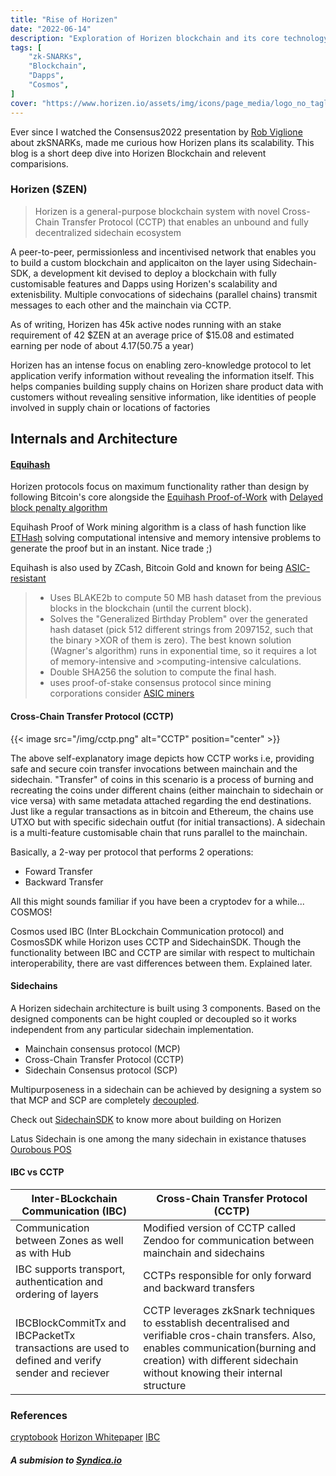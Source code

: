 ```yaml
---
title: "Rise of Horizen"
date: "2022-06-14"
description: "Exploration of Horizen blockchain and its core technology, Sidechains-SDK, Zendoo, path to Privacy"
tags: [
    "zk-SNARKs",
    "Blockchain",
    "Dapps",
    "Cosmos",
]
cover: "https://www.horizen.io/assets/img/icons/page_media/logo_no_tagline_dark.svg"
---
```


Ever since I watched the Consensus2022 presentation by [Rob Viglione](https://www.twitter.com/robviglione) about zkSNARKs, made me curious how Horizen plans its scalability. This blog is a short deep dive into Horizen Blockchain and relevent comparisions.

### Horizen ($ZEN)

>Horizen is a general-purpose blockchain system with novel Cross-Chain Transfer Protocol (CCTP) that enables an unbound and fully
>decentralized sidechain ecosystem

A peer-to-peer, permissionless and incentivised network that enables you to build a custom blockchain and applicaiton on the layer using Sidechain-SDK, a development kit devised to deploy a blockchain with fully customisable features and Dapps using Horizen's scalability and extenisbility. Multiple convocations of sidechains (parallel chains) transmit messages to each other and the mainchain via CCTP.

As of writing, Horizen has 45k active nodes running with an stake requirement of 42 $ZEN at an average price of $15.08 and estimated earning per node of about $4.17 ($50.75 a year)

Horizen has an intense focus on enabling zero-knowledge protocol to let application verify information without revealing the information itself. This helps companies building supply chains  on Horizen share product data with customers without revealing sensitive information, 
like identities of people involved in supply chain or locations of factories


## Internals and Architecture

#### [Equihash](https://github.com/tromp/equihash) 

Horizen protocols focus on maximum functionality rather than design by following Bitcoin's core alongside the [Equihash Proof-of-Work](https://eprint.iacr.org/2015/946.pdf) with [Delayed block penalty algorithm](https://www.horizen.io/assets/files/A-Penalty-System-for-Delayed-Block-Submission-by-Horizen.pdf)


Equihash Proof of Work mining algorithm is a class of hash function like [ETHash](https://eth.wiki/en/concepts/ethash/ethash) solving computational intensive and memory intensive problems to generate the proof but in an instant. Nice trade ;)

Equihash is also used by ZCash, Bitcoin Gold and known for being [ASIC-resistant](https://en.wikipedia.org/wiki/Application-specific_integrated_circuit)


> * Uses BLAKE2b to compute 50 MB hash dataset from the previous blocks in the blockchain (until the current block).
> * Solves the "Generalized Birthday Problem" over the generated hash dataset (pick 512 different strings from 2097152, such that the binary >XOR of them is zero). The best known solution (Wagner's algorithm) runs in exponential time, so it requires a lot of memory-intensive and >computing-intensive calculations.
> * Double SHA256 the solution to compute the final hash.
> * uses proof-of-stake consensus protocol since mining corporations consider [ASIC miners](https://en.bitcoin.it/wiki/Mining_hardware_comparison)


#### Cross-Chain Transfer Protocol (CCTP)
 
{{< image src="/img/cctp.png" alt="CCTP" position="center" >}}

The above self-explanatory image depicts how CCTP works i.e, providing safe and secure coin transfer invocations between mainchain and the sidechain. "Transfer" of coins in this scenario is a process of burning and recreating the coins under different chains (either mainchain to sidechain or vice versa) with same metadata attached regarding the end destinations. Just like a regular transactions as in bitcoin and Ethereum, the chains use UTXO but with specific sidechain outfut (for initial transactions). A sidechain is a multi-feature customisable chain that runs parallel to the mainchain.

Basically, a 2-way per protocol that performs 2 operations:
* Foward Transfer
* Backward Transfer

All this might sounds familiar if you have been a cryptodev for a while... COSMOS!

Cosmos used IBC (Inter BLockchain Communication protocol) and CosmosSDK while Horizon uses CCTP and SidechainSDK. Though the functionality between IBC and CCTP are similar with respect to multichain interoperability, there are vast differences between them. Explained later.


#### Sidechains

A Horizen sidechain architecture is built using 3 components. Based on the designed components can be hight coupled or decoupled so it works independent from any particular sidechain implementation.

* Mainchain consensus protocol (MCP)
* Cross-Chain Transfer Protocol (CCTP)
* Sidechain Consensus protocol (SCP)

Multipurposeness in a sidechain can be achieved by designing a system so that MCP and SCP are completely [decoupled](https://arxiv.org/abs/1812.05441).

Check out [SidechainSDK](https://github.com/HorizenOfficial/Sidechains-SDK) to know more about building on Horizen


Latus Sidechain is one among the many sidechain in existance thatuses [Ourobous POS](https://eprint.iacr.org/2016/889.pdf)


#### IBC vs CCTP




  Inter-BLockchain Communication (IBC)                              | Cross-Chain Transfer Protocol (CCTP) 
----------------------------------------                            |-----
   Communication between Zones as well as with Hub                  | Modified version of CCTP called Zendoo for communication between mainchain and sidechains 
  IBC supports transport, authentication and ordering of layers     | CCTPs responsible for only forward and backward transfers
   IBCBlockCommitTx  and IBCPacketTx transactions are used to defined and verify sender and reciever |  CCTP leverages zkSnark techniques to esstablish decentralised and verifiable cros-chain transfers. Also, enables communication(burning and creation) with different sidechain without knowing their internal structure 



### References
[cryptobook](https://cryptobook.nakov.com/cryptographic-hash-functions/proof-of-work-hash-functions)
[Horizon Whitepaper](https://www.horizen.io/assets/files/Horizen-White-Paper.pdf)
[IBC](https://ibcprotocol.org/implementations)

##### A submision to [Syndica.io](https://syndica.io/)